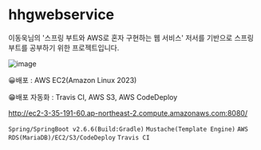 # hhgwebservice
이동욱님의 '스프링 부트와 AWS로 혼자 구현하는 웹 서비스' 저서를 기반으로 스프링부트를 공부하기 위한 프로젝트입니다.

![image](https://github.com/heohgoo/hhgwebservice/assets/95553132/64d82753-6838-4f6a-824d-db5fada6be12)


😀배포 : AWS EC2(Amazon Linux 2023) 

😁배포 자동화 : Travis CI, AWS S3, AWS CodeDeploy


http://ec2-3-35-191-60.ap-northeast-2.compute.amazonaws.com:8080/


`Spring/SpringBoot v2.6.6(Build:Gradle)`
`Mustache(Template Engine)` 
`AWS RDS(MariaDB)/EC2/S3/CodeDeploy` 
`Travis CI`



